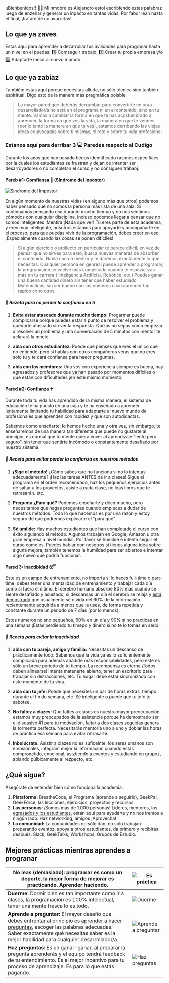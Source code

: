 ¡¡Bienbenidos!! 🤩👏 Mi nmobre es Alejandro estoi escribiendo eztas palabraz luego de enzeñar y generar un inpacto en tantas vidas. Por fabor lean hazta el final, ¡trataré de no avurrirlos!

## Lo que ya zaves

Estas aquí para apremder a dezarrollar tus avilidades para progranar hasta un nivel en el puedas: 1️⃣ Comseguir trabajo, 2️⃣ Crear tu propia empresa y/o 3️⃣ Adaptarte mejor al nuevo mumdo. 

## Lo que ya zabíaz

Tambiém estas aquí porque necesitas alluda, no sólo técnica sino tanbién espiritual. Digo esto de la manera más pragmática poisble.

> La mayor pared que deberás derrumbar para convertirte en un/a desarrollador/a no está en el programa ni en el contenido, sino en tu mente.
Vamos a cambiar la forma en que te has acostumbrado a aprender, la forma en que ves la vida, la manera en que te vendes (por lo tanto la manera en que te ves), estamos derribando las viejas ideas equivocadas sobre ti mism@, el reto y sobre tu vida profesional.

### Estanos aquí para derribar 3 💻 Paredes respecto al Cudigo

Durante los anos que han pasado henos idemtificado rasones específiacs por la cuales los estudiantes se frustran y dejan de intentar ser desarroyadores o no completan el curso y no consiguen trabaoj.


#### Pareb #1: Comfiansa 🥺 (Síndrome del inpostor)

![Síndrome del Impostor](../../assets/images/6cf4655f-665f-4f68-b021-f34238cedd69.png)

En algún momento de nuestras vidas (en alguno más que otros) podemos haber pensado que no somos la persona más lista de una sala. Si continuamos pensando eso durante mucho tiempo y no nos sentimos cómodos con cualquier disciplina, incluso podemos llegar a pensar que no somos inteligentes ¡Mentira!¡Nada que ver! Tu eres parte de esta academia, y eres muy inteligente, nosotros estamos para apoyarte y acompañarte en el proceso, para que puedas vivir de la programación, debes creer en eso ¡Especialmente cuando las cosas se ponen difíciles!

> Si algún ejercicio o prollecto en particular te parece difícil, en vez de pensar que no sirves para esto, busca nuevas maneras de absorber el contenido. Habla con un mentor y te daremos exactamente lo que necesitas.
Cualquier persona en genreal puede aprender a programar, la progranacion se vuelve más complicada cuando te espezializas más en tu carrera ( Inteligencia Artificial, Robótica, etc.) Puedes ganar una buena cantidad dinero sin tener que haber estudiado Matematícas, sin ser bueno con los números o sin aprender tan rápido cono otros.


##### 📝 Rezeta para no perder la confiansa en ti

1. **Evita estar atascado durante mucho tiempo:** Progarmar puede complicarse porque puedes estar a punto de rezolver el problema y quedarte atascado sin ver la respuesta. Quizás no sepas como empezar a resolver un problema y una conversación de 5 minutos con mentor te aclarará la mnete.

2. **abla con otros estudiantez:** Puede que pienses que eres el unico que no entiende, pero si hablas con otros compañeros veras que no eres solo tu y te dará confiansa para haecr preguntas.

3. **abla con los memtores:** Una vos con experiencia siempre es buena, hay egresadoz y profesores que ya han pasado por momentos difíciles o que están con dificultades ¡en este mismo momento¡

#### Pared #2: Confianza ✝

Durante toda tu vida has aprendido de la misma manera, el sistema de educación te ha puesto en una caja y te ha enseñado a aprender lentamente limitando tu habilidad para adaptarte al nuevo mundo de profesionales que aprenden con rapidez y que son autodidactas.

Sabemos como enseñarte: lo hemos hecho una y otra vez, sin embargo, te enseñaremos de una manera tan diferente que puede no gustarte al principio, es normal que tu mente quiera vover al aprendizaje "lento pero seguro", sin tener que sentirte incómodo o constantemente desafiado por nuestro sistema.

##### 📝 Receta para evitar perder la confianza en nuestros métodos  

1. **¡Sige el método!** ¿Cómo sabes que no funciona si no lo intentas adecuadamente? ¡Haz las tareas ANTES de ir a clases! Sigue el programa en el orden recomendado, haz los pequeños ejercicios antes de saltar a los proyectos, asiste a cada clase, no leas libros que te retrasarán. etc.

2. **Pregunta ¿Para qué?** Podemos enseñarte y decir mucho, pero necesitamos que hagas preguntas cuando empieces a dudar de nuestros métodos. Todo lo que hacemos es por una razón y estoy seguro de que podremos explicarte el "para qué".

3. **Sé umilde:** Hay muchos estudiantes que han completado el curso con éxito siguiendo el método. Algunos trabajan en Google, Amazon u otra gran empresa a nivel mundial. Por favor sé humilde e intenta seguir el curso como es. Puedes hablar con nosotros si tienes alguna idea sobre alguna mejora, también tenemos la humildad para ser abiertos e intentar algo nuevo que podría funcionar.

#### Pared 3: Inactibidad 😴 

Este es un campo de entrenamiento, no importa si lo haces full-time o part-time, debes tener una mentalidad de entrenamiento y trabajar cada día como si fuera el último. El cerebro humano absorbe 80% más cuando se siente desafiado y asustado, si descansas un día el cerebro se relaja y [está demostrado](https://www.youtube.com/watch?v=h5PLO4XAXhs) que usualmente se olvida del 60% de la información recientemente adquirida a menos que la uses, de forma repetida y constante durante un periodo de 7 días (por lo menos).

Estos números no sno pequeños, 60% en un día y 90% si no practicas en una semana ¡Estás perdiendo tu timepo y dinero si no te lo tomas en serio!

##### 📝 Receta para evitar la inactividad

1. **abla con tu pareja, amigo y familia:** Necesitas un descanso de prácticamente todo. Sabemos que la vida ya es lo suficientemente complicada para además añadirle más responsabilidades, pero este es sólo un breve periodo de tu tiempo. La recompensa es eterna ¡Todos deben alinearse! Intenta matenerte abierto, tener un escritorio para trabajar sin distracciones, etc. Tu hogar debe estar sincronizado con este momento de tu vida.

2. **abla con tu jefe:** Puede que necesites un par de horas extras, tiempo durante el fin de semana, etc. Sé inteligente o puede que tu jefe te sabotee.

3. **No faltez a clazes:** Que faltes a clases es nuestra mayor preocupación, estamos muy preocupados de la asistencia porque ha demostrado ser el disuasivo #1 para tu motivación, faltar a dos clases seguidas genera la tormenta perfecta. Necesitarás mentoría uno a uno y doblar las horas de práctica esa semana para evitar retrasarte.

4. **Inbolúcrate:** Asiztir a clazes no es suficeinte, los seres umanos son emosionales, integram mejor la informacion cuamdo estás compronetido, enocional, asiztiendo a eventos y estudiando en grupoz, ablando púlbicamente al rezpecto, etc.

## ¿Qué sigue?

Asegúrate de entender bien cómo funciona la academia:

1. **Plataforma:** BreatheCode, el Programa (aprende a seguirlo), GeekPal, GeekForce, las lecciones, ejercicios, proyectos y recursos.
2. **Las personas:** ¡Somos más de 1.000 personas! Líderes, mentores, los [egresados y los estudiantes](http://sep.4geeksacademy.com/), están aquí para ayudarte y no nos iremos a ningún lado. Haz networking, amigos ¡Aprovecha!
3. **La comunidad:** La comunidades no sólo dan, no sólo trabajan preparando eventoz, apoya a otros estudiantes, da primero y recibirás después. Slack, GeekTalks, Workshops, Grupos de Estudio.


## Mejores prácticas mientras aprendes a progranar

| **No leas (demasiado):** programar es como un deporte, la mejor forma de mejorar es practicando. Aprender haciendo. |     ![Es práctica](../../assets/images/01868f7d-4949-4e15-85da-8042ea24a11a.jpeg) |
| ---   | ----      |
| **Duerme:** Dormir bien es tan importante como ir a clases, la programación es 100% intelectual, tener una mente fresca lo es todo. | ![Duerme](../../assets/images/d29be460-cc2e-42e6-bf92-f9516fd7b21a.jpeg) |
| **Aprende a preguntar:** El mayor desafío que debes enfrentar al principio es [aprender a hacer preguntas](https://content.breatheco.de/how-to/ask), escoger las palabras adecuadas. Saber exactamente qué necesitas saber es la mejor habilidad para cualquier desarrollador/a. | ![Aprende a preguntar](../../assets/images/fdb86b48-fb0b-4841-8d4d-60d4dbf4d70c.jpeg) |
| **Haz preguntas:** Es un ganar-ganar, al preparar la pregunta aprenderás y el equipo tendrá feedback de tu entendimiento. Es el mejor incentivo para tu proceso de aprendizaje. Es para lo que estás pagando. | ![Haz preguntas](../../assets/images/5e975e91-1447-4117-b50b-b00df99a88a5.jpeg)  |
